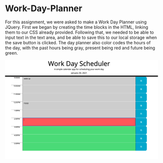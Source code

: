 # Work-Day-Planner

For this assignment, we were asked to make a Work Day Planner using JQuery.
First we began by creating the time blocks in the HTML, linking them to our CSS already provided.
Following that, we needed to be able to input text in the text area, and be able to save this to our local storage when the save button is clicked.
The day planner also color codes the hours of the day, with the past hours being gray, present being red and future being green. 

![Planner](Assets/Planner.png?raw=true)